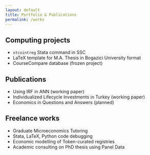 ```yaml
---
layout: default
title: Portfolio & Publications 
permalink: /works
---
```


## Computing projects

- `xtcointreg` Stata command in SSC 
- LaTeX template for M.A. Thesis in Bogazici University format
- CourseCompare database (frozen project)

## Publications 

- Using IRF in ANN (working paper)
- Individualized Lifecycle Investments in Turkey (working paper)
- Economics in Questions and Answers (planned)

## Freelance works

- Graduate Microeconomics Tutoring
- Stata, LaTeX, Python code debugging
- Economic modelling of Token-curated registries
- Academic consulting on PhD thesis using Panel Data
